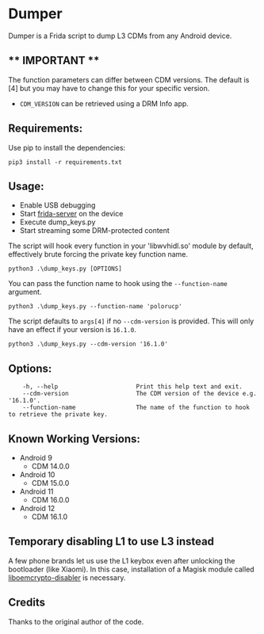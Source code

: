 # Dumper

Dumper is a Frida script to dump L3 CDMs from any Android device.

## ** IMPORTANT **
The function parameters can differ between CDM versions. The default is [4] but you may have to change this for your specific version.

* `CDM_VERSION` can be retrieved using a DRM Info app.

## Requirements:
Use pip to install the dependencies:

`pip3 install -r requirements.txt`

## Usage:

* Enable USB debugging
* Start [frida-server](https://play.google.com/store/apps/details?id=me.shingle.fridaserver) on the device
* Execute dump_keys.py
* Start streaming some DRM-protected content

The script will hook every function in your 'libwvhidl.so' module by default, effectively brute forcing the private key function name.
```
python3 .\dump_keys.py [OPTIONS]
```

You can pass the function name to hook using the `--function-name` argument.
```
python3 .\dump_keys.py --function-name 'polorucp'
```

The script defaults to `args[4]` if no `--cdm-version` is provided. This will only have an effect if your version is `16.1.0`.

```
python3 .\dump_keys.py --cdm-version '16.1.0'
```

## Options:
```
    -h, --help                      Print this help text and exit.
    --cdm-version                   The CDM version of the device e.g. '16.1.0'.
    --function-name                 The name of the function to hook to retrieve the private key.
```

## Known Working Versions:
* Android 9
    * CDM 14.0.0
* Android 10
    * CDM 15.0.0
* Android 11
    * CDM 16.0.0
* Android 12
    * CDM 16.1.0

## Temporary disabling L1 to use L3 instead
A few phone brands let us use the L1 keybox even after unlocking the bootloader (like Xiaomi). In this case, installation of a Magisk module called [liboemcrypto-disabler](https://github.com/umylive/liboemcrypto-disabler) is necessary.

## Credits
Thanks to the original author of the code.
